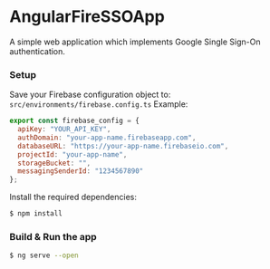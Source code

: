 # AngularFireSSOApp

A simple web application which implements Google Single Sign-On authentication.

### Setup

Save your Firebase configuration object to: `src/environments/firebase.config.ts`
Example:
```js
export const firebase_config = {
  apiKey: "YOUR_API_KEY",
  authDomain: "your-app-name.firebaseapp.com",
  databaseURL: "https://your-app-name.firebaseio.com",
  projectId: "your-app-name",
  storageBucket: "",
  messagingSenderId: "1234567890"
};
```
Install the required dependencies:
```sh
$ npm install
```

### Build & Run the app
```sh
$ ng serve --open
```
